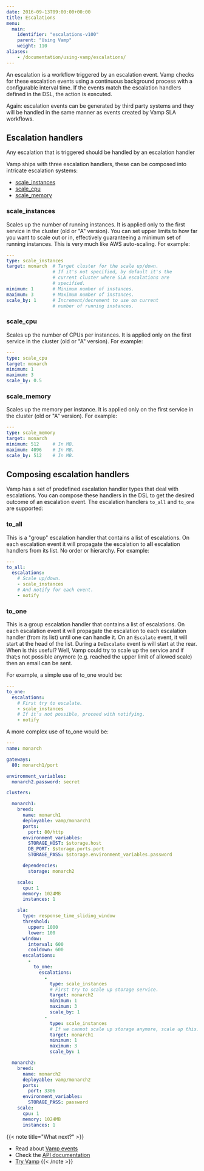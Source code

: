 ```yaml
---
date: 2016-09-13T09:00:00+00:00
title: Escalations
menu:
  main:
    identifier: "escalations-v100"
    parent: "Using Vamp"
    weight: 110
aliases:
    - /documentation/using-vamp/escalations/
---
```


An escalation is a workflow triggered by an escalation event. Vamp checks for these escalation events using a continuous background process with a configurable interval time. If the events match the escalation handlers defined in the DSL, the action is executed.

Again: escalation events can be generated by third party systems and they will be handled in the same manner as events created by Vamp SLA workflows.

## Escalation handlers

Any escalation that is triggered should be handled by an escalation handler

Vamp ships with three escalation handlers, these can be composed into intricate escalation systems:

* [scale_instances](/documentation/using-vamp/v1.0.0/escalations/#scale-instances)
* [scale_cpu](/documentation/using-vamp/v1.0.0/escalations/#scale-cpu)
* [scale_memory](/documentation/using-vamp/v1.0.0/escalations/#scale-memory)

### scale_instances
Scales up the number of running instances. It is applied only to the first service in the cluster (old or "A" version). You can set upper limits to how far you want to scale out or in, effectively guaranteeing a minimum set of running instances. This is very much like AWS auto-scaling. For example:

```yaml
---
type: scale_instances
target: monarch  # Target cluster for the scale up/down.
                 # If it's not specified, by default it's the
                 # current cluster where SLA escalations are
                 # specified.
minimum: 1       # Minimum number of instances.
maximum: 3       # Maximum number of instances.
scale_by: 1      # Increment/decrement to use on current
                 # number of running instances.
```
### scale_cpu
Scales up the number of CPUs per instances. It is applied only on the first service in the cluster (old or "A" version).  For example:

```yaml
---
type: scale_cpu
target: monarch
minimum: 1
maximum: 3
scale_by: 0.5
```
### scale_memory
Scales up the memory per instance. It is applied only on the first service in the cluster (old or "A" version). For example:

```yaml
---
type: scale_memory
target: monarch
minimum: 512     # In MB.
maximum: 4096    # In MB.
scale_by: 512    # In MB.
```


## Composing escalation handlers

Vamp has a set of predefined escalation handler types that deal with escalations. You can compose these handlers in the DSL to get the desired outcome of an escalation event. The escalation handlers `to_all` and `to_one` are supported:

### to_all
This is a "group" escalation handler that contains a list of escalations. On each escalation event it will propagate the escalation to **all** escalation handlers from its list. No order or hierarchy. For example:

```yaml
---
to_all:
  escalations:
    # Scale up/down.
    - scale_instances
    # And notify for each event.
    - notify
```
### to_one
This is a group escalation handler that contains a list of escalations. On each escalation event it will propagate the escalation to each escalation handler (from its list) until one can handle it. On an `Escalate` event, it will start at the head of the list. During a `DeEscalate` event is will start at the rear.
When is this useful? Well, Vamp could try to scale up the service and if that;s not possible anymore (e.g. reached the upper limit of allowed scale) then an email can be sent.

For example, a simple use of to_one would be:

```yaml
---
to_one:
  escalations:
    # First try to escalate.
    - scale_instances
    # If it's not possible, proceed with notifying.
    - notify
```
A more complex use of to_one would be:

```yaml
---
name: monarch

gateways:
  80: monarch1/port

environment_variables:
  monarch2.password: secret

clusters:

  monarch1:
    breed:
      name: monarch1
      deployable: vamp/monarch1
      ports:
        port: 80/http
      environment_variables:
        STORAGE_HOST: $storage.host
        DB_PORT: $storage.ports.port
        STORAGE_PASS: $storage.environment_variables.password

      dependencies:
        storage: monarch2

    scale:
      cpu: 1
      memory: 1024MB
      instances: 1

    sla:
      type: response_time_sliding_window
      threshold:
        upper: 1000
        lower: 100
      window:
        interval: 600
        cooldown: 600
      escalations:
        -
          to_one:
            escalations:
              -
                type: scale_instances
                # First try to scale up storage service.
                target: monarch2
                minimum: 1
                maximum: 3
                scale_by: 1
              -
                type: scale_instances
                # If we cannot scale up storage anymore, scale up this.
                target: monarch1
                minimum: 1
                maximum: 3
                scale_by: 1

  monarch2:
    breed:
      name: monarch2
      deployable: vamp/monarch2
      ports:
        port: 3306
      environment_variables:
        STORAGE_PASS: password
    scale:
      cpu: 1
      memory: 1024MB
      instances: 1
```

{{< note title="What next?" >}}
* Read about [Vamp events](/documentation/using-vamp/v1.0.0/events/)
* Check the [API documentation](/documentation/api/v1.0.0/api-reference)
* [Try Vamp](/documentation/installation/hello-world)
{{< /note >}}
